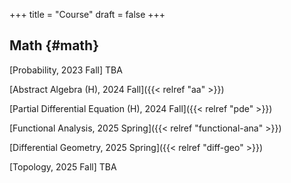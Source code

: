 +++
title = "Course"
draft = false
+++

## Math {#math}

[Probability, 2023 Fall] TBA

[Abstract Algebra (H), 2024 Fall]({{< relref "aa" >}})<br>  
 
[Partial Differential Equation (H), 2024 Fall]({{< relref "pde" >}})<br>  

[Functional Analysis, 2025 Spring]({{< relref "functional-ana" >}})<br>  

[Differential Geometry, 2025 Spring]({{< relref "diff-geo" >}})<br>

[Topology, 2025 Fall] TBA


